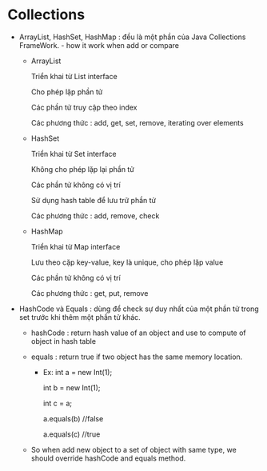 # Collections

- ArrayList, HashSet, HashMap :  đều là một phần của Java Collections FrameWork. - how it work when add or compare
    - ArrayList
        
        Triển khai từ List interface
        
        Cho phép lặp phần tử

        Các phần tử truy cập theo index

        Các phương thức : add, get, set, remove, iterating over elements
    - HashSet

        Triển khai từ Set interface

        Không cho phép lặp lại phần tử

        Các phần tử không có vị trí

        Sử dụng hash table để lưu trữ phần tử 

        Các phương thức : add, remove, check
    - HashMap

        Triển khai từ Map interface

        Lưu theo cặp key-value, key là unique, cho phép lặp value

        Các phần tử không có vị trí

        Các phương thức : get, put, remove

- HashCode và Equals : dùng để check sự duy nhất của một phần tử trong set trước khi thêm một phần tử khác.
    - hashCode : return hash value of an object and use to compute of object in hash table
    - equals : return true if two object has the same memory location.
        - Ex: int a = new Int(1); 
        
            int b = new Int(1); 
        
            int c = a; 

            a.equals(b) //false

            a.equals(c) //true

    - So when add new object to a set of object with same type, we should override hashCode and equals method.